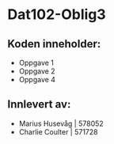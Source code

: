 # Dat102-Oblig3

## Koden inneholder:
- Oppgave 1
- Oppgave 2
- Oppgave 4

## Innlevert av:
- Marius Husevåg | 578052
- Charlie Coulter | 571728
